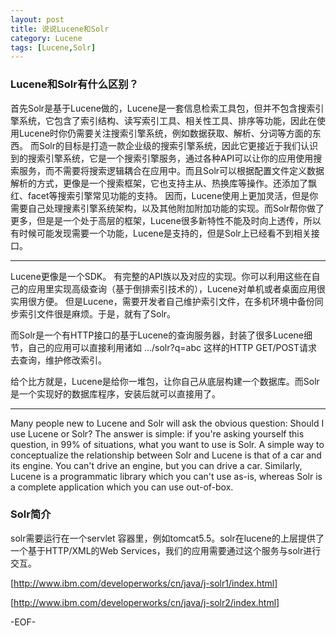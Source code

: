 ```yaml
---
layout: post
title: 说说Lucene和Solr
category: Lucene
tags: [Lucene,Solr]
---
```


### Lucene和Solr有什么区别？

首先Solr是基于Lucene做的，Lucene是一套信息检索工具包，但并不包含搜索引擎系统，它包含了索引结构、读写索引工具、相关性工具、排序等功能，因此在使用Lucene时你仍需要关注搜索引擎系统，例如数据获取、解析、分词等方面的东西。
而Solr的目标是打造一款企业级的搜索引擎系统，因此它更接近于我们认识到的搜索引擎系统，它是一个搜索引擎服务，通过各种API可以让你的应用使用搜索服务，而不需要将搜索逻辑耦合在应用中。而且Solr可以根据配置文件定义数据解析的方式，更像是一个搜索框架，它也支持主从、热换库等操作。还添加了飘红、facet等搜索引擎常见功能的支持。
因而，Lucene使用上更加灵活，但是你需要自己处理搜素引擎系统架构，以及其他附加附加功能的实现。而Solr帮你做了更多，但是是一个处于高层的框架，Lucene很多新特性不能及时向上透传，所以有时候可能发现需要一个功能，Lucene是支持的，但是Solr上已经看不到相关接口。

----

Lucene更像是一个SDK。 有完整的API族以及对应的实现。你可以利用这些在自己的应用里实现高级查询（基于倒排索引技术的），Lucene对单机或者桌面应用很实用很方便。
但是Lucene，需要开发者自己维护索引文件，在多机环境中备份同步索引文件很是麻烦。于是，就有了Solr。 

而Solr是一个有HTTP接口的基于Lucene的查询服务器，封装了很多Lucene细节，自己的应用可以直接利用诸如 .../solr?q=abc 这样的HTTP GET/POST请求去查询，维护修改索引。

给个比方就是，Lucene是给你一堆包，让你自己从底层构建一个数据库。而Solr是一个实现好的数据库程序，安装后就可以直接用了。

----

Many people new to Lucene and Solr will ask the obvious question: Should I use Lucene or Solr?
The answer is simple: if you're asking yourself this question, in 99% of situations, what you want to use is Solr.
A simple way to conceptualize the relationship between Solr and Lucene is that of a car and its engine. You can't drive an engine, but you can drive a car. Similarly, Lucene is a programmatic library which you can't use as-is, whereas Solr is a complete application which you can use out-of-box.

### Solr简介

solr需要运行在一个servlet 容器里，例如tomcat5.5。solr在lucene的上层提供了一个基于HTTP/XML的Web Services，我们的应用需要通过这个服务与solr进行交互。

[http://www.ibm.com/developerworks/cn/java/j-solr1/index.html]

[http://www.ibm.com/developerworks/cn/java/j-solr2/index.html]

-EOF-
